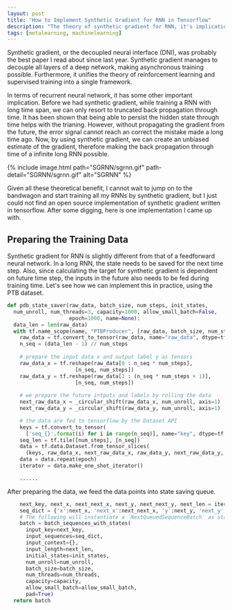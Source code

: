 ```yaml
---
layout: post
title: "How to Implement Synthetic Gradient for RNN in Tensorflow"
description: "The theory of synthetic gradient for RNN, it's implications, and how to implement it in tensorflow"
tags: [metalearning, machinelearning]
---
```


Synthetic gradient, or the decoupled neural interface (DNI), was probably the best paper I read about since last year. Synthetic gradient manages to decouple all layers of a deep network, making asynchronous training possible. Furthermore, it unifies the theory of reinforcement learning and supervised training into a single framework.

In terms of recurrent neural network, it has some other important implication. Before we had synthetic gradient, while training a RNN with long time span, we can only resort to truncated back propagation through time. It has been shown that being able to persist the hidden state through time helps with the trianing. However, without propagating the gradient from the future, the error signal cannot reach an correct the mistake made a long time ago. Now, by using synthetic gradient, we can create an unbiased estimate of the gradient, therefore making the back propagation through time of a infinite long RNN possible.

{% include image.html path="SGRNN/sgrnn.gif" path-detail="SGRNN/sgrnn.gif" alt="SGRNN" %}

Given all these theoretical benefit, I cannot wait to jump on to the bandwagon and start training all my RNNs by synthetic gradient, but I just could not find an open source implementation of synthetic gradient written in tensorflow. After some digging, here is one implementation I came up with.

## Preparing the Training Data

Synthetic gradient for RNN is slightly different from that of a feedforward neural network. In a long RNN, the state needs to be saved for the next time step. Also, since calculating the target for synthetic gradient is dependent on future time step, the inputs in the future also needs to be fed during training time. Let's see how we can implement this in practice, using the PTB dataset.

```python
def pdb_state_saver(raw_data, batch_size, num_steps, init_states,
  num_unroll, num_threads=3, capacity=1000, allow_small_batch=False,
                    epoch=1000, name=None):
  data_len = len(raw_data)
  with tf.name_scope(name, "PTBProducer", [raw_data, batch_size, num_steps]):
    raw_data = tf.convert_to_tensor(raw_data, name="raw_data", dtype=tf.int32)
    n_seq = (data_len - 1) // num_steps
    
    # prepare the input data x and output label y as tensors 
    raw_data_x = tf.reshape(raw_data[0 : n_seq * num_steps],
                      [n_seq, num_steps])
    raw_data_y = tf.reshape(raw_data[1 : (n_seq * num_steps + 1)],
                      [n_seq, num_steps])
    
    # we prepare the future intputs and labels by rolling the data
    next_raw_data_x = _circular_shift(raw_data_x, num_unroll, axis=1)
    next_raw_data_y = _circular_shift(raw_data_y, num_unroll, axis=1)

    # the data are fed to tensorflow by the Dataset API
    keys = tf.convert_to_tensor(
      ['seq_{}'.format(i) for i in range(n_seq)], name="key", dtype=tf.string)
    seq_len = tf.tile([num_steps], [n_seq])
    data = tf.data.Dataset.from_tensor_slices(
      (keys, raw_data_x, next_raw_data_x, raw_data_y, next_raw_data_y, seq_len))
    data = data.repeat(epoch)
    iterator = data.make_one_shot_iterator()

    ......
```

After preparing the data, we feed the data points into state saving queue.
```python
    next_key, next_x, next_next_x, next_y, next_next_y, next_len = iterator.get_next()
    seq_dict = {'x':next_x, 'next_x':next_next_x, 'y':next_y, 'next_y':next_next_y}
    # The following will instantiate a `NextQueuedSequenceBatch` as state saver
    batch = batch_sequences_with_states(
      input_key=next_key,
      input_sequences=seq_dict,
      input_context={},
      input_length=next_len,
      initial_states=init_states,
      num_unroll=num_unroll,
      batch_size=batch_size,
      num_threads=num_threads,
      capacity=capacity,
      allow_small_batch=allow_small_batch,
      pad=True)
  return batch
```